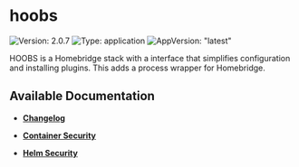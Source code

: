 # hoobs

![Version: 2.0.7](https://img.shields.io/badge/Version-2.0.7-informational?style=flat-square) ![Type: application](https://img.shields.io/badge/Type-application-informational?style=flat-square) ![AppVersion: "latest"](https://img.shields.io/badge/AppVersion-"latest"-informational?style=flat-square)

HOOBS is a Homebridge stack with a interface that simplifies configuration and installing plugins. This adds a process wrapper for Homebridge.  

## Available Documentation

- [**Changelog**](CHANGELOG)

- [**Container Security**](container-security)

- [**Helm Security**](helm-security)

